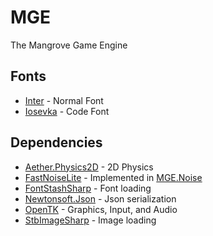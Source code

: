 # MGE
The Mangrove Game Engine

Fonts
---
- [Inter](https://github.com/rsms/inter) - Normal Font
- [Iosevka](https://github.com/be5invis/Iosevka) - Code Font

Dependencies
---
- [Aether.Physics2D](https://github.com/tainicom/Aether.Physics2D) - 2D Physics
- [FastNoiseLite](https://github.com/Auburn/FastNoiseLite) - Implemented in [MGE.Noise](MGE/Common/Noise.cs)
- [FontStashSharp](https://github.com/rds1983/FontStashSharp) - Font loading
- [Newtonsoft.Json](https://github.com/JamesNK/Newtonsoft.Json) - Json serialization
- [OpenTK](https://github.com/opentk/opentk) - Graphics, Input, and Audio
- [StbImageSharp](https://github.com/StbSharp/StbImageSharp) - Image loading
